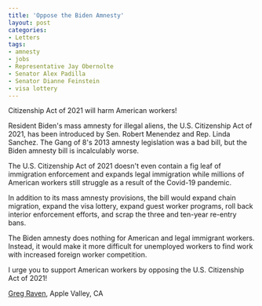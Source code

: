 ```yaml
---
title: 'Oppose the Biden Amnesty'
layout: post
categories:
- Letters
tags:
- amnesty
- jobs
- Representative Jay Obernolte
- Senator Alex Padilla
- Senator Dianne Feinstein
- visa lottery
---
```


Citizenship Act of 2021 will harm American workers!

Resident Biden's mass amnesty for illegal aliens, the U.S. Citizenship Act of 2021, has been introduced by Sen. Robert Menendez and Rep. Linda Sanchez. The Gang of 8's 2013 amnesty legislation was a bad bill, but the Biden amnesty bill is incalculably worse.

The U.S. Citizenship Act of 2021 doesn't even contain a fig leaf of immigration enforcement and expands legal immigration while millions of American workers still struggle as a result of the Covid-19 pandemic.

In addition to its mass amnesty provisions, the bill would expand chain migration, expand the visa lottery, expand guest worker programs, roll back interior enforcement efforts, and scrap the three and ten-year re-entry bans.

The Biden amnesty does nothing for American and legal immigrant workers. Instead, it would make it more difficult for unemployed workers to find work with increased foreign worker competition.

I urge you to support American workers by opposing the U.S. Citizenship Act of 2021!

[Greg Raven](https://www.gregraven.org/), Apple Valley, CA
